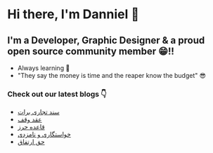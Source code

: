 # Hi there, I'm Danniel 👋 

## I'm a Developer, Graphic Designer & a proud open source community member 😁!!

- Always learning 🧐
- "They say the money is time and the reaper know the budget" 😎

### Check out our latest blogs 👇

<!-- BLOG-POST-LIST:START -->
- [سند تجاری برات](https://hesabraslaw.com/blog/%D8%B3%D9%86%D8%AF-%D8%AA%D8%AC%D8%A7%D8%B1%DB%8C-%D8%A8%D8%B1%D8%A7%D8%AA/)
- [عقد وقف](https://hesabraslaw.com/blog/%D8%B9%D9%82%D8%AF-%D9%88%D9%82%D9%81/)
- [قاعده حرز](https://hesabraslaw.com/blog/%D9%82%D8%A7%D8%B9%D8%AF%D9%87-%D8%AD%D8%B1%D8%B2/)
- [خواستگاری و نامزدی](https://hesabraslaw.com/blog/%D8%AE%D9%88%D8%A7%D8%B3%D8%AA%DA%AF%D8%A7%D8%B1%DB%8C-%D9%88-%D9%86%D8%A7%D9%85%D8%B2%D8%AF%DB%8C/)
- [حق ارتفاق](https://hesabraslaw.com/blog/%D8%AD%D9%82-%D8%A7%D8%B1%D8%AA%D9%81%D8%A7%D9%82/)
<!-- BLOG-POST-LIST:END -->
